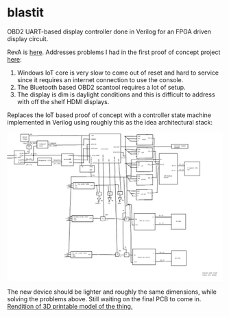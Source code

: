 # blastit
OBD2 UART-based display controller done in Verilog for an FPGA driven display circuit. 

RevA is [here](/doc/RevA.PDF). Addresses problems I had in the first proof of concept project [here](https://github.com/daparker2/Tinast_Public):

1. Windows IoT core is very slow to come out of reset and hard to service since it requires an internet connection to use the console.
2. The Bluetooth based OBD2 scantool requires a lot of setup.
3. The display is dim is daylight conditions and this is difficult to address with off the shelf HDMI displays.

Replaces the IoT based proof of concept with a controller state machine implemented in Verilog using roughly this as the idea architectural stack:

![block diagram](/doc/stack.png)

The new device should be lighter and roughly the same dimensions, while solving the problems above. Still waiting on the final PCB to come in. [Rendition of 3D printable model of the thing.](https://github.com/daparker2/blastit/blob/master/doc/Enclosure/Demo.stl)

